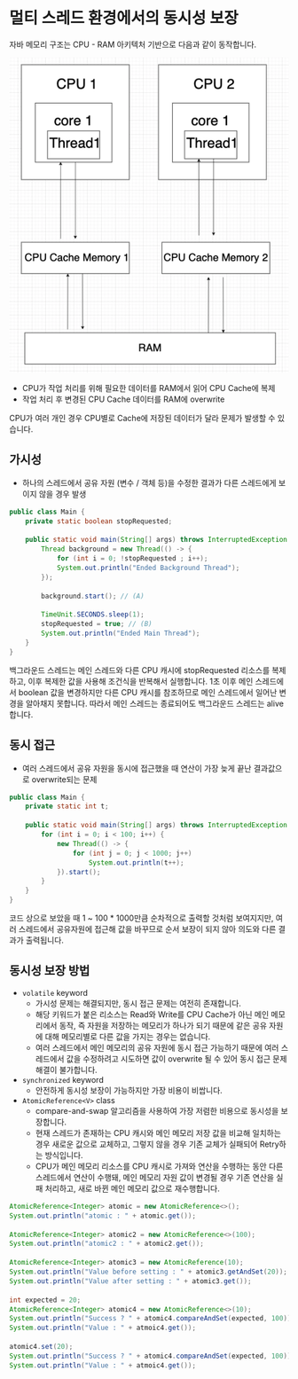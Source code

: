 # 멀티 스레드 환경에서의 동시성 보장

자바 메모리 구조는 CPU - RAM 아키텍처 기반으로 다음과 같이 동작합니다.

![CPU-RAM](../images/Java/image.png)

- CPU가 작업 처리를 위해 필요한 데이터를 RAM에서 읽어 CPU Cache에 복제
- 작업 처리 후 변경된 CPU Cache 데이터를 RAM에 overwrite

CPU가 여러 개인 경우 CPU별로 Cache에 저장된 데이터가 달라 문제가 발생할 수 있습니다.

## 가시성
- 하나의 스레드에서 공유 자원 (변수 / 객체 등)을 수정한 결과가 다른 스레드에게 보이지 않을 경우 발생
```java
public class Main {
    private static boolean stopRequested; 

    public static void main(String[] args) throws InterruptedException {
        Thread background = new Thread(() -> {
            for (int i = 0; !stopRequested ; i++); 
            System.out.println("Ended Background Thread");
        });
        
        background.start(); // (A)

        TimeUnit.SECONDS.sleep(1);
        stopRequested = true; // (B)
        System.out.println("Ended Main Thread");
    }
}
```

백그라운드 스레드는 메인 스레드와 다른 CPU 캐시에 stopRequested 리소스를 복제하고, 이후 복제한 값을 사용해 조건식을 반복해서 실행합니다.
1초 이후 메인 스레드에서 boolean 값을 변경하지만 다른 CPU 캐시를 참조하므로 메인 스레드에서 일어난 변경을 알아채지 못합니다.
따라서 메인 스레드는 종료되어도 백그라운드 스레드는 alive 합니다.

## 동시 접근
- 여러 스레드에서 공유 자원을 동시에 접근했을 때 연산이 가장 늦게 끝난 결과값으로 overwrite되는 문제
```java
public class Main {
    private static int t;

    public static void main(String[] args) throws InterruptedException {
        for (int i = 0; i < 100; i++) {
            new Thread(() -> {
                for (int j = 0; j < 1000; j++)
                    System.out.println(t++);
            }).start();
        }
    }
}
```

코드 상으로 보았을 때 1 ~ 100 * 1000만큼 순차적으로 출력할 것처럼 보여지지만, 여러 스레드에서 공유자원에 접근해 값을 바꾸므로 순서 보장이 되지 않아 의도와 다른 결과가 출력됩니다.

## 동시성 보장 방법
- `volatile` keyword
    - 가시성 문제는 해결되지만, 동시 접근 문제는 여전히 존재합니다.
    - 해당 키워드가 붙은 리소스는 Read와 Write를 CPU Cache가 아닌 메인 메모리에서 동작, 즉 자원을 저장하는 메모리가 하나가 되기 때문에 같은 공유 자원에 대해 메모리별로 다른 값을 가지는 경우는 없습니다.
    - 여러 스레드에서 메인 메모리의 공유 자원에 동시 접근 가능하기 때문에 여러 스레드에서 값을 수정하려고 시도하면 값이 overwrite 될 수 있어 동시 접근 문제 해결이 불가합니다.
- `synchronized` keyword
    - 안전하게 동시성 보장이 가능하지만 가장 비용이 비쌉니다.
- `AtomicReference<V>` class
    - compare-and-swap 알고리즘을 사용하여 가장 저렴한 비용으로 동시성을 보장합니다.
    - 현재 스레드가 존재하는 CPU 캐시와 메인 메모리 저장 값을 비교해 일치하는 경우 새로운 값으로 교체하고, 그렇지 않을 경우 기존 교체가 실패되어 Retry하는 방식입니다.
    - CPU가 메인 메모리 리소스를 CPU 캐시로 가져와 연산을 수행하는 동안 다른 스레드에서 연산이 수행돼, 메인 메모리 자원 값이 변경될 경우 기존 연산을 실패 처리하고, 새로 바뀐 메인 메모리 값으로 재수행합니다.

```java
AtomicReference<Integer> atomic = new AtomicReference<>();
System.out.println("atomic : " + atomic.get());									// null

AtomicReference<Integer> atomic2 = new AtomicReference<>(100);
System.out.println("atomic2 : " + atomic2.get());								// 100

AtomicReference<Integer> atomic3 = new AtomicReference(10);
System.out.println("Value before setting : " + atomic3.getAndSet(20));	// 10
System.out.println("Value after setting : " + atomic3.get());						// 20

int expected = 20;
AtomicReference<Integer> atomic4 = new AtomicReference<>(10);
System.out.println("Success ? " + atomic4.compareAndSet(expected, 100));	// false
System.out.println("Value : " + atmoic4.get());														// 10

atomic4.set(20);
System.out.println("Success ? " + atomic4.compareAndSet(expected, 100));	// true
System.out.println("Value : " + atmoic4.get());														// 100
```